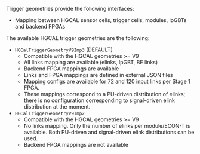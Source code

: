 Trigger geometries provide the following interfaces:
* Mapping between HGCAL sensor cells, trigger cells, modules, lpGBTs and backend FPGAs

The available HGCAL trigger geometries are the following:
* `HGCalTriggerGeometryV9Imp3` (DEFAULT)
  - Compatible with the HGCAL geometries >= V9
  - All links mapping are available (elinks, lpGBT, BE links)
  - Backend FPGA mappings are available
  - Links and FPGA mappings are defined in external JSON files
  - Mapping configs are available for 72 and 120 input links per Stage 1 FPGA.
  - These mappings correspond to a PU-driven distribution of elinks; there is no configuration corresponding to signal-driven elink distribution at the moment.
* `HGCalTriggerGeometryV9Imp2`
  - Compatible with the HGCAL geometries >= V9
  - No links mapping. Only the number of elinks per module/ECON-T is available. Both PU-driven and signal-driven elink distributions can be used.
  - Backend FPGA mappings are not available
